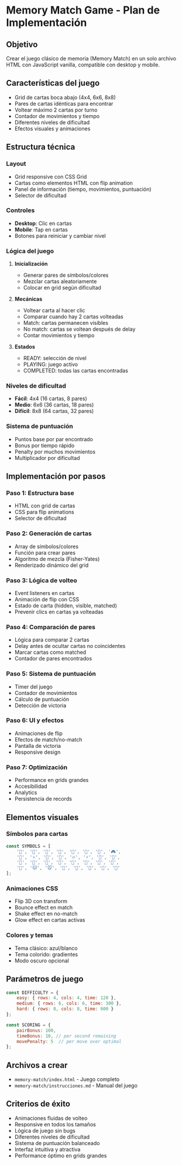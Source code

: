 # Memory Match Game - Plan de Implementación

## Objetivo
Crear el juego clásico de memoria (Memory Match) en un solo archivo HTML con JavaScript vanilla, compatible con desktop y mobile.

## Características del juego
- Grid de cartas boca abajo (4x4, 6x6, 8x8)
- Pares de cartas idénticas para encontrar
- Voltear máximo 2 cartas por turno
- Contador de movimientos y tiempo
- Diferentes niveles de dificultad
- Efectos visuales y animaciones

## Estructura técnica

### Layout
- Grid responsive con CSS Grid
- Cartas como elementos HTML con flip animation
- Panel de información (tiempo, movimientos, puntuación)
- Selector de dificultad

### Controles
- **Desktop**: Clic en cartas
- **Mobile**: Tap en cartas
- Botones para reiniciar y cambiar nivel

### Lógica del juego
1. **Inicialización**
   - Generar pares de símbolos/colores
   - Mezclar cartas aleatoriamente
   - Colocar en grid según dificultad

2. **Mecánicas**
   - Voltear carta al hacer clic
   - Comparar cuando hay 2 cartas volteadas
   - Match: cartas permanecen visibles
   - No match: cartas se voltean después de delay
   - Contar movimientos y tiempo

3. **Estados**
   - READY: selección de nivel
   - PLAYING: juego activo
   - COMPLETED: todas las cartas encontradas

### Niveles de dificultad
- **Fácil**: 4x4 (16 cartas, 8 pares)
- **Medio**: 6x6 (36 cartas, 18 pares)
- **Difícil**: 8x8 (64 cartas, 32 pares)

### Sistema de puntuación
- Puntos base por par encontrado
- Bonus por tiempo rápido
- Penalty por muchos movimientos
- Multiplicador por dificultad

## Implementación por pasos

### Paso 1: Estructura base
- HTML con grid de cartas
- CSS para flip animations
- Selector de dificultad

### Paso 2: Generación de cartas
- Array de símbolos/colores
- Función para crear pares
- Algoritmo de mezcla (Fisher-Yates)
- Renderizado dinámico del grid

### Paso 3: Lógica de volteo
- Event listeners en cartas
- Animación de flip con CSS
- Estado de carta (hidden, visible, matched)
- Prevenir clics en cartas ya volteadas

### Paso 4: Comparación de pares
- Lógica para comparar 2 cartas
- Delay antes de ocultar cartas no coincidentes
- Marcar cartas como matched
- Contador de pares encontrados

### Paso 5: Sistema de puntuación
- Timer del juego
- Contador de movimientos
- Cálculo de puntuación
- Detección de victoria

### Paso 6: UI y efectos
- Animaciones de flip
- Efectos de match/no-match
- Pantalla de victoria
- Responsive design

### Paso 7: Optimización
- Performance en grids grandes
- Accesibilidad
- Analytics
- Persistencia de records

## Elementos visuales

### Símbolos para cartas
```javascript
const SYMBOLS = [
    '🎈', '🎁', '🎂', '🎉', '🎊', '🎯', '🎲', '🎮',
    '🚀', '⭐', '🌟', '💎', '🔥', '⚡', '🌈', '🦄',
    '🍎', '🍌', '🍓', '🍇', '🍊', '🥝', '🍑', '🍒',
    '🐶', '🐱', '🐭', '🐹', '🐰', '🦊', '🐻', '🐼'
];
```

### Animaciones CSS
- Flip 3D con transform
- Bounce effect en match
- Shake effect en no-match
- Glow effect en cartas activas

### Colores y temas
- Tema clásico: azul/blanco
- Tema colorido: gradientes
- Modo oscuro opcional

## Parámetros de juego
```javascript
const DIFFICULTY = {
    easy: { rows: 4, cols: 4, time: 120 },
    medium: { rows: 6, cols: 6, time: 300 },
    hard: { rows: 8, cols: 8, time: 600 }
};

const SCORING = {
    pairBonus: 100,
    timeBonus: 10, // per second remaining
    movePenalty: 5  // per move over optimal
};
```

## Archivos a crear
- `memory-match/index.html` - Juego completo
- `memory-match/instrucciones.md` - Manual del juego

## Criterios de éxito
- Animaciones fluidas de volteo
- Responsive en todos los tamaños
- Lógica de juego sin bugs
- Diferentes niveles de dificultad
- Sistema de puntuación balanceado
- Interfaz intuitiva y atractiva
- Performance óptimo en grids grandes